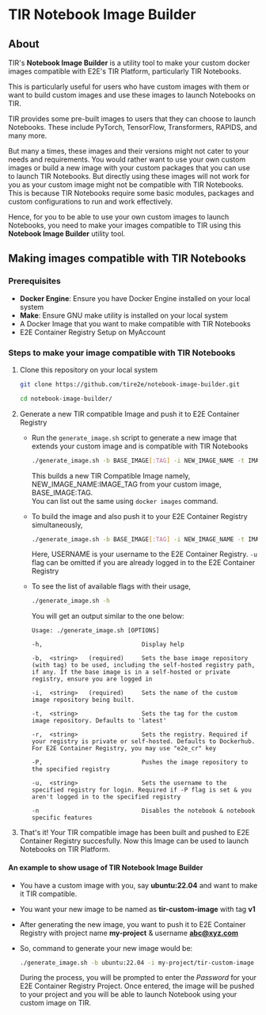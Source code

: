 # TIR Notebook Image Builder

## About
TIR's **Notebook Image Builder** is a utility tool to make your custom docker images compatible with E2E's TIR Platform, particularly TIR Notebooks. 

This is particularly useful for users who have custom images with them or want to build custom images and use these images to launch Notebooks on TIR.

TIR provides some pre-built images to users that they can choose to launch Notebooks. These include PyTorch, TensorFlow, Transformers, RAPIDS, and many more. 

But many a times, these images and their versions might not cater to your needs and requirements. You would rather want to use your own custom images or build a new image with your custom packages that you can use to launch TIR Notebooks. But directly using these images will not work for you as your custom image might not be compatible with TIR Notebooks. This is because TIR Notebooks require some basic modules, packages and custom configurations to run and work effectively.

Hence, for you to be able to use your own custom images to launch Notebooks, you need to make your images compatible to TIR using this **Notebook Image Builder** utility tool.


## Making images compatible with TIR Notebooks

### Prerequisites
* **Docker Engine**: Ensure you have Docker Engine installed on your local system
* **Make**: Ensure GNU make utility is installed on your local system
* A Docker Image that you want to make compatible with TIR Notebooks
* E2E Container Registry Setup on MyAccount

### Steps to make your image compatible with TIR Notebooks
1. Clone this repository on your local system
    ```bash
    git clone https://github.com/tire2e/notebook-image-builder.git
    ```
    ```bash
    cd notebook-image-builder/
    ```

2. Generate a new TIR compatible Image and push it to E2E Container Registry
    - Run the ``generate_image.sh`` script to generate a new image that extends your custom image and is compatible with TIR Notebooks
        ```bash
        ./generate_image.sh -b BASE_IMAGE[:TAG] -i NEW_IMAGE_NAME -t IMAGE_TAG
        ```
        This builds a new TIR Compatible Image namely, NEW_IMAGE_NAME:IMAGE_TAG from your custom image, BASE_IMAGE:TAG.\
        You can list out the same using ``docker images`` command.

    - To build the image and also push it to your E2E Container Registry simultaneously,
        ```bash
        ./generate_image.sh -b BASE_IMAGE[:TAG] -i NEW_IMAGE_NAME -t IMAGE_TAG -P -r e2e_cr -u USERNAME
        ```
        Here, USERNAME is your username to the E2E Container Registry. ``-u`` flag can be omitted if you are already logged in to the E2E Container Registry

    - To see the list of available flags with their usage,
        ```bash
        ./generate_image.sh -h
        ```
        You will get an output similar to the one below:
        ```
        Usage: ./generate_image.sh [OPTIONS]

        -h,                            Display help

        -b,  <string>   (required)     Sets the base image repository (with tag) to be used, including the self-hosted registry path, if any. If the base image is in a self-hosted or private registry, ensure you are logged in

        -i,  <string>   (required)     Sets the name of the custom image repository being built.

        -t,  <string>                  Sets the tag for the custom image repository. Defaults to 'latest'

        -r,  <string>                  Sets the registry. Required if your registry is private or self-hosted. Defaults to Dockerhub. For E2E Container Registry, you may use "e2e_cr" key

        -P,                            Pushes the image repository to the specified registry

        -u,  <string>                  Sets the username to the specified registry for login. Required if -P flag is set & you aren't logged in to the specified registry

        -n                             Disables the notebook & notebook specific features
        ```

3. That's it! Your TIR compatible image has been built and pushed to E2E Container Registry succesfully. Now this Image can be used to launch Notebooks on TIR Platform.

#### An example to show usage of TIR Notebook Image Builder

* You have a custom image with you, say **ubuntu:22.04** and want to make it TIR compatible.

* You want your new image to be named as **tir-custom-image** with tag **v1**

* After generating the new image, you want to push it to E2E Container Registry with project name **my-project** & username **abc@xyz.com**

* So, command to generate your new image would be:
    ```bash
    ./generate_image.sh -b ubuntu:22.04 -i my-project/tir-custom-image -t v1 -P -r e2e_cr -u abc@xyz.com
    ```
    During the process, you will be prompted to enter the *Password* for your E2E Container Registry Project. Once entered, the image will be pushed to your project and you will be able to launch Notebook using your custom image on TIR.
